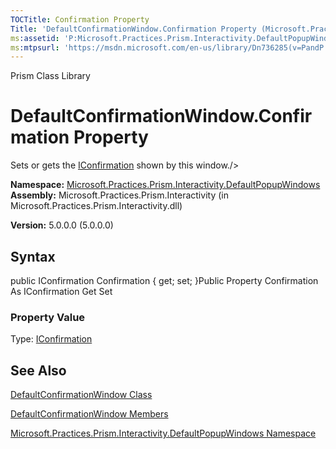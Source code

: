 ```yaml
---
TOCTitle: Confirmation Property
Title: 'DefaultConfirmationWindow.Confirmation Property (Microsoft.Practices.Prism.Interactivity.DefaultPopupWindows)'
ms:assetid: 'P:Microsoft.Practices.Prism.Interactivity.DefaultPopupWindows.DefaultConfirmationWindow.Confirmation'
ms:mtpsurl: 'https://msdn.microsoft.com/en-us/library/Dn736285(v=PandP.50)'
---
```


Prism Class Library

DefaultConfirmationWindow.Confirmation Property
===================================================

Sets or gets the [IConfirmation](https://msdn.microsoft.com/t:microsoft.practices.prism.interactivity.interactionrequest.iconfirmation) shown by this window./&gt;

**Namespace:** [Microsoft.Practices.Prism.Interactivity.DefaultPopupWindows](https://msdn.microsoft.com/n:microsoft.practices.prism.interactivity.defaultpopupwindows)
**Assembly:** Microsoft.Practices.Prism.Interactivity (in Microsoft.Practices.Prism.Interactivity.dll)

**Version:** 5.0.0.0 (5.0.0.0)

## Syntax


<span id="syntaxToggle"></span>public IConfirmation Confirmation { get; set; }Public Property Confirmation As IConfirmation Get Set
### Property Value

Type: [IConfirmation](https://msdn.microsoft.com/t:microsoft.practices.prism.interactivity.interactionrequest.iconfirmation)

See Also
--------


[DefaultConfirmationWindow Class](https://msdn.microsoft.com/t:microsoft.practices.prism.interactivity.defaultpopupwindows.defaultconfirmationwindow)

[DefaultConfirmationWindow Members](https://msdn.microsoft.com/allmembers.t:microsoft.practices.prism.interactivity.defaultpopupwindows.defaultconfirmationwindow)

[Microsoft.Practices.Prism.Interactivity.DefaultPopupWindows Namespace](https://msdn.microsoft.com/n:microsoft.practices.prism.interactivity.defaultpopupwindows)
